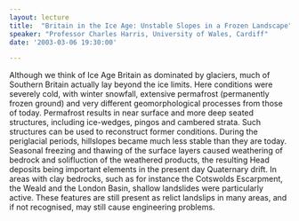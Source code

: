 ```yaml
---
layout: lecture
title:  "Britain in the Ice Age: Unstable Slopes in a Frozen Landscape"
speaker: "Professor Charles Harris, University of Wales, Cardiff"
date: '2003-03-06 19:30:00'

---
```

Although we think of Ice Age Britain as dominated by glaciers, much of Southern Britain actually lay beyond the ice limits. Here conditions were severely cold, with winter snowfall, extensive permafrost (permanently frozen ground) and very different geomorphological processes from those of today. Permafrost results in near surface and more deep seated structures, including ice-wedges, pingos and cambered strata. Such structures can be used to reconstruct former conditions. During the periglacial periods, hillslopes became much less stable than they are today. Seasonal freezing and thawing of the surface layers caused weathering of bedrock and solifluction of the weathered products, the resulting Head deposits being important elements in the present day Quaternary drift. In areas with clay bedrocks, such as for instance the Cotswolds Escarpment, the Weald and the London Basin, shallow landslides were particularly active. These features are still present as relict landslips in many areas, and if not recognised, may still cause engineering problems.